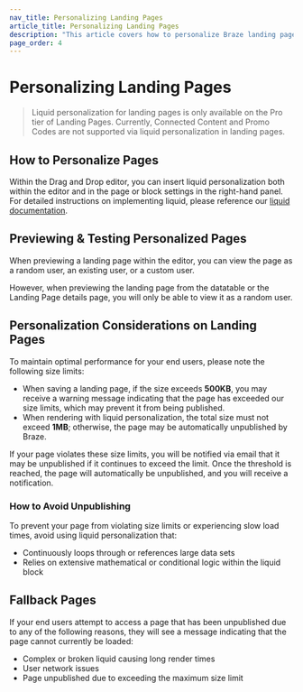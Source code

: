 ```yaml
---
nav_title: Personalizing Landing Pages
article_title: Personalizing Landing Pages
description: "This article covers how to personalize Braze landing pages with the drag-and-drop editor."
page_order: 4
---
```


# Personalizing Landing Pages

> Liquid personalization for landing pages is only available on the Pro tier of Landing Pages. Currently, Connected Content and Promo Codes are not supported via liquid personalization in landing pages.

## How to Personalize Pages

Within the Drag and Drop editor, you can insert liquid personalization both within the editor and in the page or block settings in the right-hand panel. For detailed instructions on implementing liquid, please reference our [liquid documentation]({{site.baseurl}}/user_guide/personalization_and_dynamic_content/liquid/using_liquid/#using-liquid-1).

## Previewing & Testing Personalized Pages

When previewing a landing page within the editor, you can view the page as a random user, an existing user, or a custom user.

However, when previewing the landing page from the datatable or the Landing Page details page, you will only be able to view it as a random user.

## Personalization Considerations on Landing Pages

To maintain optimal performance for your end users, please note the following size limits:

- When saving a landing page, if the size exceeds **500KB**, you may receive a warning message indicating that the page has exceeded our size limits, which may prevent it from being published.
- When rendering with liquid personalization, the total size must not exceed **1MB**; otherwise, the page may be automatically unpublished by Braze.

If your page violates these size limits, you will be notified via email that it may be unpublished if it continues to exceed the limit. Once the threshold is reached, the page will automatically be unpublished, and you will receive a notification.

### How to Avoid Unpublishing

To prevent your page from violating size limits or experiencing slow load times, avoid using liquid personalization that:

- Continuously loops through or references large data sets
- Relies on extensive mathematical or conditional logic within the liquid block

## Fallback Pages

If your end users attempt to access a page that has been unpublished due to any of the following reasons, they will see a message indicating that the page cannot currently be loaded:

- Complex or broken liquid causing long render times
- User network issues
- Page unpublished due to exceeding the maximum size limit

